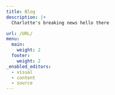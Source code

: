 ```yaml
---
title: Blog
description: |+
  Charlotte's breaking news hello there

url: /URL/
menu:
  main:
    weight: 2
  footer:
    weight: 2
_enabled_editors:
  - visual
  - content
  - source
---
```

